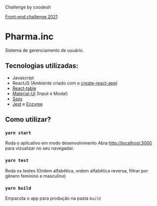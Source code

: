 Challenge by coodesh

[Front-end challenge 2021](https://lab.coodesh.com/public-challenges/front-end-challenge-2021)

# Pharma.inc
  Sistema de gerenciamento de usuário.
## Tecnologias utilizadas:
  - Javascript
  - ReactJS (Ambiente criado com o [create-react-app](https://github.com/facebook/create-react-app))
  - [React-table](https://react-table.tanstack.com/)
  - [Material-UI](https://material-ui.com/pt/) (Input e Modal)
  - [Sass](https://sass-lang.com/)
  - [Jest](https://jestjs.io/pt-BR/) e [Enzyme](https://github.com/enzymejs/enzyme)

## Como utilizar?

### `yarn start`

Roda o aplicativo em modo desenvolvimento
Abra [http://localhost:3000](http://localhost:3000) para vizualizar no seu navegador.

### `yarn test`

Roda os testes (Ordem alfabética, ordem alfabética reversa, filtrar por gênero feminino e masculino)

### `yarn build`

Empacota o app para produção na pasta `build`
